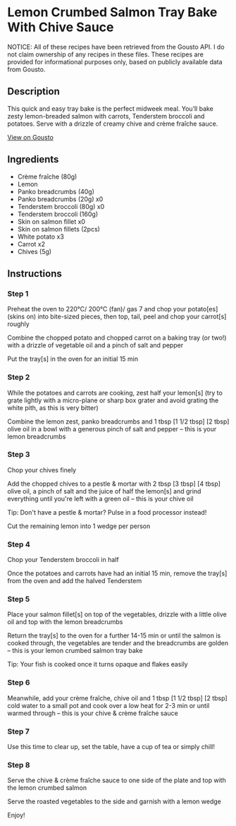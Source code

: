 # Lemon Crumbed Salmon Tray Bake With Chive Sauce

NOTICE: All of these recipes have been retrieved from the Gousto API. I do not claim ownership of any recipes in these files. These recipes are provided for informational purposes only, based on publicly available data from Gousto.

## Description

This quick and easy tray bake is the perfect midweek meal. You’ll bake zesty lemon-breaded salmon with carrots, Tenderstem broccoli and potatoes. Serve with a drizzle of creamy chive and crème fraîche sauce. 

[View on Gousto](https://www.gousto.co.uk/recipes/cookbook/pr-pr-lemon-crumbed-salmon-tray-bake-with-chive-creme-fraiche-sauce)

## Ingredients

- Crème fraîche (80g)
- Lemon
- Panko breadcrumbs (40g)
- Panko breadcrumbs (20g) x0
- Tenderstem broccoli (80g) x0
- Tenderstem broccoli (160g)
- Skin on salmon fillet x0
- Skin on salmon fillets (2pcs)
- White potato x3
- Carrot x2
- Chives (5g)

## Instructions


### Step 1

Preheat the oven to 220°C/ 200°C (fan)/ gas 7 and chop your potato[es] (skins on) into bite-sized pieces, then top, tail, peel and chop your carrot[s] roughly

Combine the chopped potato and chopped carrot on a baking tray (or two!) with a drizzle of vegetable oil and a pinch of salt and pepper

Put the tray[s] in the oven for an initial 15 min


### Step 2

While the potatoes and carrots are cooking, zest half your lemon[s] (try to grate lightly with a micro-plane or sharp box grater and avoid grating the white pith, as this is very bitter)

Combine the lemon zest, panko breadcrumbs and 1 tbsp <span class="text-purple">[1 1/2 tbsp]</span> <span class="text-danger">[2 tbsp] </span>olive oil in a bowl with a generous pinch of salt and pepper – this is your lemon breadcrumbs


### Step 3

Chop your chives finely

Add the chopped chives to a pestle & mortar with 2 tbsp <span class="text-purple">[3 tbsp] </span><span class="text-danger">[4 tbsp]</span> olive oil, a pinch of salt and the juice of half the lemon[s] and grind everything until you're left with a green oil – this is your chive oil

Tip: Don't have a pestle & mortar? Pulse in a food processor instead!

Cut the remaining lemon into 1 wedge per person


### Step 4

Chop your Tenderstem broccoli in half

Once the potatoes and carrots have had an initial 15 min, remove the tray[s] from the oven and add the halved Tenderstem


### Step 5

Place your salmon fillet[s] on top of the vegetables, drizzle with a little olive oil and top with the lemon breadcrumbs

Return the tray[s] to the oven for a further 14-15 min or until the salmon is cooked through, the vegetables are tender and the breadcrumbs are golden – this is your lemon crumbed salmon tray bake

Tip: Your fish is cooked once it turns opaque and flakes easily


### Step 6

Meanwhile, add your crème fraîche, chive oil and 1 tbsp <span class="text-purple">[1 1/2 tbsp]</span> <span class="text-danger">[2 tbsp]</span> cold water to a small pot and cook over a low heat for 2-3 min or until warmed through – this is your chive & crème fraîche sauce


### Step 7

Use this time to clear up, set the table, have a cup of tea or simply chill!

### Step 8

Serve the chive & crème fraîche sauce to one side of the plate and top with the lemon crumbed salmon

Serve the roasted vegetables to the side and garnish with a lemon wedge

Enjoy!

